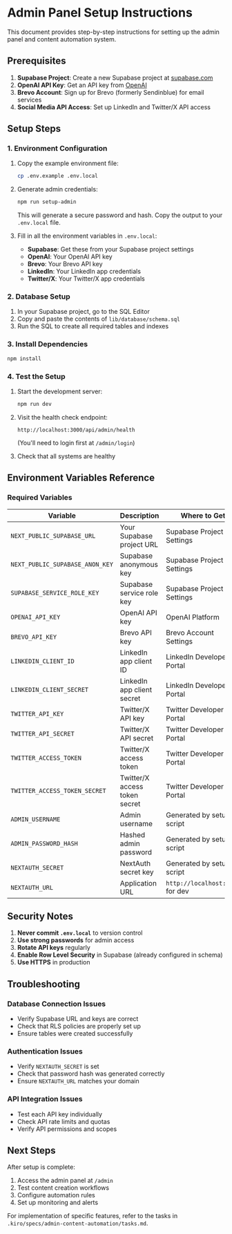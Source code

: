 # Admin Panel Setup Instructions

This document provides step-by-step instructions for setting up the admin panel and content automation system.

## Prerequisites

1. **Supabase Project**: Create a new Supabase project at [supabase.com](https://supabase.com)
2. **OpenAI API Key**: Get an API key from [OpenAI](https://platform.openai.com/api-keys)
3. **Brevo Account**: Sign up for Brevo (formerly Sendinblue) for email services
4. **Social Media API Access**: Set up LinkedIn and Twitter/X API access

## Setup Steps

### 1. Environment Configuration

1. Copy the example environment file:
   ```bash
   cp .env.example .env.local
   ```

2. Generate admin credentials:
   ```bash
   npm run setup-admin
   ```
   This will generate a secure password and hash. Copy the output to your `.env.local` file.

3. Fill in all the environment variables in `.env.local`:
   - **Supabase**: Get these from your Supabase project settings
   - **OpenAI**: Your OpenAI API key
   - **Brevo**: Your Brevo API key
   - **LinkedIn**: Your LinkedIn app credentials
   - **Twitter/X**: Your Twitter/X app credentials

### 2. Database Setup

1. In your Supabase project, go to the SQL Editor
2. Copy and paste the contents of `lib/database/schema.sql`
3. Run the SQL to create all required tables and indexes

### 3. Install Dependencies

```bash
npm install
```

### 4. Test the Setup

1. Start the development server:
   ```bash
   npm run dev
   ```

2. Visit the health check endpoint:
   ```
   http://localhost:3000/api/admin/health
   ```
   (You'll need to login first at `/admin/login`)

3. Check that all systems are healthy

## Environment Variables Reference

### Required Variables

| Variable | Description | Where to Get |
|----------|-------------|--------------|
| `NEXT_PUBLIC_SUPABASE_URL` | Your Supabase project URL | Supabase Project Settings |
| `NEXT_PUBLIC_SUPABASE_ANON_KEY` | Supabase anonymous key | Supabase Project Settings |
| `SUPABASE_SERVICE_ROLE_KEY` | Supabase service role key | Supabase Project Settings |
| `OPENAI_API_KEY` | OpenAI API key | OpenAI Platform |
| `BREVO_API_KEY` | Brevo API key | Brevo Account Settings |
| `LINKEDIN_CLIENT_ID` | LinkedIn app client ID | LinkedIn Developer Portal |
| `LINKEDIN_CLIENT_SECRET` | LinkedIn app client secret | LinkedIn Developer Portal |
| `TWITTER_API_KEY` | Twitter/X API key | Twitter Developer Portal |
| `TWITTER_API_SECRET` | Twitter/X API secret | Twitter Developer Portal |
| `TWITTER_ACCESS_TOKEN` | Twitter/X access token | Twitter Developer Portal |
| `TWITTER_ACCESS_TOKEN_SECRET` | Twitter/X access token secret | Twitter Developer Portal |
| `ADMIN_USERNAME` | Admin username | Generated by setup script |
| `ADMIN_PASSWORD_HASH` | Hashed admin password | Generated by setup script |
| `NEXTAUTH_SECRET` | NextAuth secret key | Generated by setup script |
| `NEXTAUTH_URL` | Application URL | `http://localhost:3000` for dev |

## Security Notes

1. **Never commit `.env.local`** to version control
2. **Use strong passwords** for admin access
3. **Rotate API keys** regularly
4. **Enable Row Level Security** in Supabase (already configured in schema)
5. **Use HTTPS** in production

## Troubleshooting

### Database Connection Issues
- Verify Supabase URL and keys are correct
- Check that RLS policies are properly set up
- Ensure tables were created successfully

### Authentication Issues
- Verify `NEXTAUTH_SECRET` is set
- Check that password hash was generated correctly
- Ensure `NEXTAUTH_URL` matches your domain

### API Integration Issues
- Test each API key individually
- Check API rate limits and quotas
- Verify API permissions and scopes

## Next Steps

After setup is complete:

1. Access the admin panel at `/admin`
2. Test content creation workflows
3. Configure automation rules
4. Set up monitoring and alerts

For implementation of specific features, refer to the tasks in `.kiro/specs/admin-content-automation/tasks.md`.